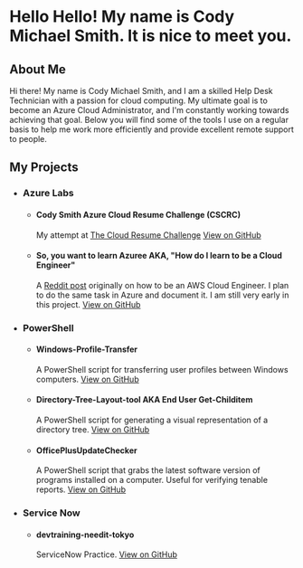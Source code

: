 # Hello Hello! My name is Cody Michael Smith. It is nice to meet you.

## About Me
Hi there! My name is Cody Michael Smith, and I am a skilled Help Desk Technician with a passion for cloud computing. My ultimate goal is to become an Azure Cloud Administrator, and I'm constantly working towards achieving that goal. Below you will find some of the tools I use on a regular basis to help me work more efficiently and provide excellent remote support to people.

## My Projects
- ### Azure Labs
  - #### Cody Smith Azure Cloud Resume Challenge (CSCRC)
    My attempt at [The Cloud Resume Challenge](https://cloudresumechallenge.dev/docs/the-challenge/azure/)
    [View on GitHub](https://github.com/mrcodymichaelsmith/CSCRC)

  - #### So, you want to learn Azuree AKA, "How do I learn to be a Cloud Engineer"
    A [Reddit post](https://www.reddit.com/r/sysadmin/comments/8inzn5/so_you_want_to_learn_aws_aka_how_do_i_learn_to_be/) originally on how to be an AWS Cloud Engineer. I plan to do the same task in Azure and document it. I am still very early in this project. 
   [View on GitHub](https://github.com/mrcodymichaelsmith/HowToAzureEngineer)


- ### PowerShell
  - #### Windows-Profile-Transfer
    A PowerShell script for transferring user profiles between Windows computers.
    [View on GitHub](https://github.com/mrcodymichaelsmith/Windows-Profile-Transfer)

  - #### Directory-Tree-Layout-tool AKA End User Get-Childitem
    A PowerShell script for generating a visual representation of a directory tree.
    [View on GitHub](https://github.com/mrcodymichaelsmith/Directory-Tree-Layout-tool)

  - #### OfficePlusUpdateChecker
    A PowerShell script that grabs the latest software version of programs installed on a computer. Useful for verifying tenable reports.
    [View on GitHub](https://github.com/mrcodymichaelsmith/NeverSleep)

- ### Service Now
  - #### devtraining-needit-tokyo
    ServiceNow Practice.
    [View on GitHub](https://github.com/mrcodymichaelsmith/devtraining-needit-tokyo)

